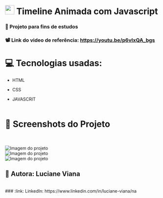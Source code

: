  #  <img src="https://github.com/everton-dgn/everton-dgn/blob/main/gif/Hi.gif?raw=true" width="30px"> Timeline Animada com Javascript
###   :book: Projeto para fins de estudos 
###   📽️ Link do video de referência: https://youtu.be/p6vIxQA_bgs

# :computer: Tecnologias usadas:


 * HTML

 * CSS

 * JAVASCRIT
  <br> <br>
 #  :camera_flash: Screenshots do Projeto
 <br> <br> 
 ![Imagem do projeto](C:\xampp\htdocs\www\relogio-analogico\img\img-relogio.jpg)
<br>
![Imagem do projeto](C:\xampp\htdocs\www\relogio-analogico\img\img-relogio.jpg)
<br>
![Imagem do projeto](C:\xampp\htdocs\www\relogio-analogico\img\img-relogio.jpg)
<br>
## :woman: Autora:  Luciane Viana
<br>
### :link: LinkedIn: https://www.linkedin.com/in/luciane-viana/na
